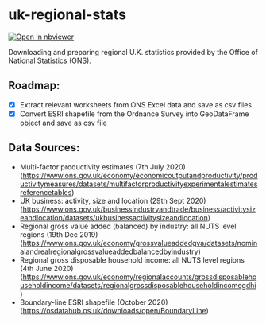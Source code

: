 # uk-regional-stats
[![Open In nbviewer](https://warehouse-camo.ingress.cmh1.psfhosted.org/b76644f44625d8876b279659d108c1e5334fd8b3/68747470733a2f2f696d672e736869656c64732e696f2f62616467652f76696577253230696e2d6e627669657765722d6f72616e6765)](https://nbviewer.jupyter.org/github/topher-lo/uk-regional-stats/blob/master/extract.ipynb) 

Downloading and preparing regional U.K. statistics provided by the Office of National Statistics (ONS).

## Roadmap:
- [x] Extract relevant worksheets from ONS Excel data and save as csv files
- [x] Convert ESRI shapefile from the Ordnance Survey into GeoDataFrame object and save as csv file

## Data Sources:
- Multi-factor productivity estimates (7th July 2020) (https://www.ons.gov.uk/economy/economicoutputandproductivity/productivitymeasures/datasets/multifactorproductivityexperimentalestimatesreferencetables)
- UK business: activity, size and location (29th Sept 2020) (https://www.ons.gov.uk/businessindustryandtrade/business/activitysizeandlocation/datasets/ukbusinessactivitysizeandlocation)
- Regional gross value added (balanced) by industry: all NUTS level regions (19th Dec 2019) (https://www.ons.gov.uk/economy/grossvalueaddedgva/datasets/nominalandrealregionalgrossvalueaddedbalancedbyindustry)
- Regional gross disposable household income: all NUTS level regions (4th June 2020) (https://www.ons.gov.uk/economy/regionalaccounts/grossdisposablehouseholdincome/datasets/regionalgrossdisposablehouseholdincomegdhi)
- Boundary-line ESRI shapefile (October 2020) (https://osdatahub.os.uk/downloads/open/BoundaryLine)
